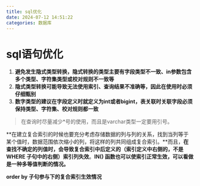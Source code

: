 ```yaml
---
title: sql优化
date: 2024-07-12 14:51:22
categories: 数据库
---
```


# sql语句优化

1. **避免发生隐式类型转换，隐式转换的类型主要有字段类型不一致、in参数包含多个类型、字符集类型或校对规则不一致等**
2. **隐式类型转换可能导致无法使用索引、查询结果不准确等，因此在使用时必须仔细甄别**
3. **数字类型的建议在字段定义时就定义为int或者bigint，表关联时关联字段必须保持类型、字符集、校对规则都一致**

> 在查询时尽量减少*号的使用，而且是varchar类型一定要用引号。

**在建立复合索引的时候也要充分考虑存储数据的列与列的关系，找到当列等于某个值时，数据范围依次缩小的列，将这样的列共同组成复合索引。**而且，**在查找不确定的列值时，会导致复合索引中后定义的（索引定义中右侧的，不是WHERE 子句中的右侧）索引列失效**。**IN() 函数也可以使索引正常生效，可以看做是一种多等值判断的情况。**

**order by 子句参与下的复合索引生效情况**

